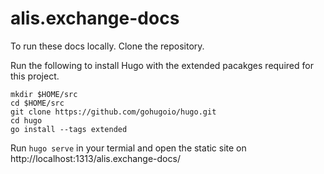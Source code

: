# alis.exchange-docs

To run these docs locally. Clone the repository.

Run the following to install Hugo with the extended pacakges required for this project.

```
mkdir $HOME/src
cd $HOME/src
git clone https://github.com/gohugoio/hugo.git
cd hugo
go install --tags extended
```

Run `hugo serve` in your termial and open the static site on http://localhost:1313/alis.exchange-docs/
